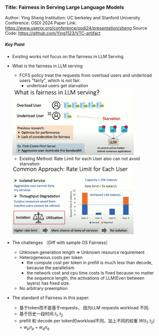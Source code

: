 ### Title: Fairness in Serving Large Language Models
Author: Ying Sheng
Institution: UC berkeley and Stanford University
Conference: OSDI 2024
Paper Link: https://www.usenix.org/conference/osdi24/presentation/sheng
Source Code: https://github.com/Ying1123/VTC-artifact

##### Key Point
- Existing works not focus on the fairness in LLM Serving
- What is the fairness in LLM serving
    - FCFS policy treat the requests from overload users and underload users "fairly", which is not fair.
        - underload users get starvation
    
    <img src="./pictures/Fairness-OSDI2024-starvation.png" width=400>

    - Existing Method: Rate Limit for each User also can not avoid starvation

    <img src="./pictures/Fairness-OSDI2024-RateLimit.png" width=400>

- The challenges （Diff with sample OS Fairness）
    - Unknown generation length  =>  Unknown resource requirement
    - Heterogeneous costs per token
        - the compute cost per token in prefill is much less than decode, because the parallelism
        - the network cost and cpu time costs is fixed because no matter the sequence length, the activations of LLM(Even between layers) has fixed size.
    - No arbitrary preemption

- The standard of Fairness in this paper:
    - 基于token而不是基于requests， 因为LLM requests workload 不同.
    - 基于历史一段时间 $t_{1}, t_{2}$
    - prefill 和 decode per token的workload不同，加上不同的权重
    $W(t_{1}, t_{2}) = w_{p}n_{p} + w_{q}n_{q}$
